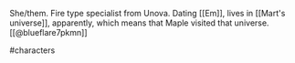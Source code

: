 She/them. Fire type specialist from Unova. Dating [[Em]], lives in [[Mart's universe]], apparently, which means that Maple visited that universe. [[@blueflare7pkmn]]

#characters 